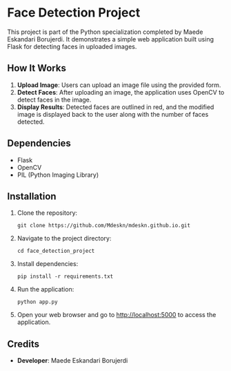 
# Face Detection Project

This project is part of the Python specialization completed by Maede Eskandari Borujerdi. It demonstrates a simple web application built using Flask for detecting faces in uploaded images.

## How It Works

1. **Upload Image**: Users can upload an image file using the provided form.
2. **Detect Faces**: After uploading an image, the application uses OpenCV to detect faces in the image.
3. **Display Results**: Detected faces are outlined in red, and the modified image is displayed back to the user along with the number of faces detected.

## Dependencies

- Flask
- OpenCV
- PIL (Python Imaging Library)

## Installation

1. Clone the repository:

   ```
   git clone https://github.com/Mdeskn/mdeskn.github.io.git
   ```

2. Navigate to the project directory:

   ```
   cd face_detection_project
   ```

3. Install dependencies:

   ```
   pip install -r requirements.txt
   ```

4. Run the application:

   ```
   python app.py
   ```

5. Open your web browser and go to [http://localhost:5000](http://localhost:5000) to access the application.

## Credits

- **Developer**: Maede Eskandari Borujerdi